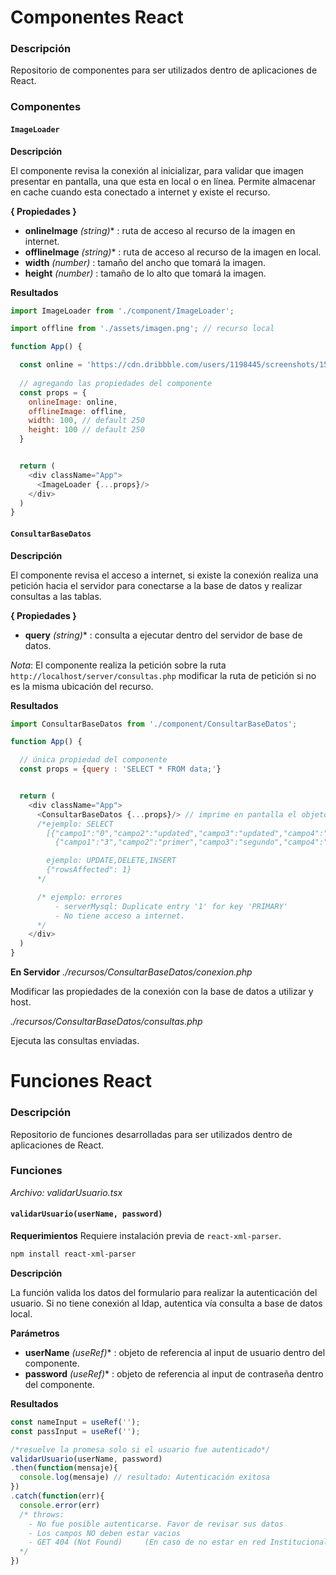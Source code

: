 # Componentes React

### Descripción
Repositorio de componentes para ser utilizados dentro de aplicaciones de React.

### Componentes

#### `ImageLoader`
**Descripción**

El componente revisa la conexión al inicializar, para validar que imagen presentar en pantalla, una que esta en local o en línea. Permite almacenar en cache cuando esta conectado a internet y existe el recurso.

**{ Propiedades }**

- **onlineImage** *(string)** : ruta de acceso al recurso de la imagen en internet.
- **offlineImage** *(string)** : ruta de acceso al recurso de la imagen en local.
- **width** *(number)* : tamaño del ancho que tomará la imagen.
- **height** *(number)* : tamaño de lo alto que tomará la imagen.

**Resultados**
```js
import ImageLoader from './component/ImageLoader';

import offline from './assets/imagen.png'; // recurso local 

function App() {

  const online = 'https://cdn.dribbble.com/users/1198445/screenshots/15064463/105628281-b86efa80-5e44-11eb-821c-87d5fddb9f8a_4x.png'; // recurso en línea
  
  // agregando las propiedades del componente
  const props = {
    onlineImage: online,
    offlineImage: offline,
    width: 100, // default 250
    height: 100 // default 250
  }


  return (
    <div className="App">
      <ImageLoader {...props}/>
    </div>
  )
}
```

#### `ConsultarBaseDatos`

**Descripción**

El componente revisa el acceso a internet, si existe la conexión realiza una petición hacia el servidor para conectarse a la base de datos y realizar consultas a las tablas.

**{ Propiedades }**

- **query** *(string)** : consulta a ejecutar dentro del servidor de base de datos.


*Nota*: El componente realiza la petición sobre la ruta `http://localhost/server/consultas.php` modificar la ruta de petición si no es la misma ubicación del recurso.

**Resultados**
```js
import ConsultarBaseDatos from './component/ConsultarBaseDatos';

function App() {

  // única propiedad del componente
  const props = {query : 'SELECT * FROM data;'}


  return (
    <div className="App">
      <ConsultarBaseDatos {...props}/> // imprime en pantalla el objeto
      /*ejemplo: SELECT
        [{"campo1":"0","campo2":"updated","campo3":"updated","campo4":"100"},
          {"campo1":"3","campo2":"primer","campo3":"segundo","campo4":"2"}]

        ejemplo: UPDATE,DELETE,INSERT
        {"rowsAffected": 1}
      */

      /* ejemplo: errores
          - serverMysql: Duplicate entry '1' for key 'PRIMARY'
          - No tiene acceso a internet.
      */
    </div>
  )
}
```

**En Servidor**
*./recursos/ConsultarBaseDatos/conexion.php*

Modificar las propiedades de la conexión con la base de datos a utilizar y host.

*./recursos/ConsultarBaseDatos/consultas.php*

Ejecuta las consultas enviadas.



# Funciones React

### Descripción

Repositorio de funciones desarrolladas para ser utilizados dentro de aplicaciones de React.

### Funciones

*Archivo: validarUsuario.tsx*

#### `validarUsuario(userName, password)`
**Requerimientos**
Requiere instalación previa de `react-xml-parser`.

```bash
npm install react-xml-parser
```

**Descripción**

La función valida los datos del formulario para realizar la autenticación del usuario. Si no tiene conexión al ldap, autentica vía consulta a base de datos local.

**Parámetros**

- **userName** *(useRef)** : objeto de referencia al input de usuario dentro del componente. 
- **password** *(useRef)** : objeto de referencia al input de contraseña dentro del componente. 


**Resultados**
```js
const nameInput = useRef('');
const passInput = useRef('');

/*resuelve la promesa solo si el usuario fue autenticado*/
validarUsuario(userName, password)
.then(function(mensaje){
  console.log(mensaje) // resultado: Autenticación exitosa
})
.catch(function(err){
  console.error(err) 
  /* throws: 
    - No fue posible autenticarse. Favor de revisar sus datos
    - Los campos NO deben estar vacios
    - GET 404 (Not Found)     (En caso de no estar en red Institucional) - pero consulta de forma local. 
  */
})

```